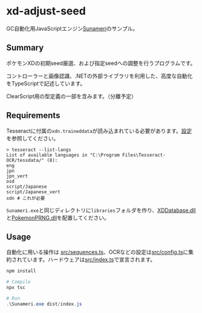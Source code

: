 # xd-adjust-seed

GC自動化用JavaScriptエンジン[Sunameri](https://github.com/mukai1011/Sunameri)のサンプル。

## Summary

ポケモンXDの初期seed厳選、および指定seedへの調整を行うプログラムです。

コントローラーと画像認識、.NETの外部ライブラリを利用した、高度な自動化をTypeScriptで記述しています。

ClearScript用の型定義の一部を含みます。（分離予定）

## Requirements

Tesseractに付属の`xdn.traineddata`が読み込まれている必要があります。[設定](src/config.ts)を参照してください。

```
> tesseract --list-langs
List of available languages in "C:\Program Files\Tesseract-OCR/tessdata/" (8):
eng
jpn
jpn_vert
osd
script/Japanese
script/Japanese_vert
xdn # これが必要
```

`Sunameri.exe`と同じディレクトリに`libraries`フォルダを作り、[XDDatabase.dll](https://github.com/mukai1011/XDDatabase)と[PokemonPRNG.dll](https://github.com/yatsuna827/PokemonPRNG)を配置してください。

## Usage

自動化に用いる操作は [src/sequences.ts](src/sequences.ts)、OCRなどの設定は[src/config.ts](src/config.ts)に集約されています。ハードウェアは[src/index.ts](src/index.ts)で宣言されます。

```ps1
npm install

# Compile
npx tsc

# Run
.\Sunameri.exe dist/index.js
```

